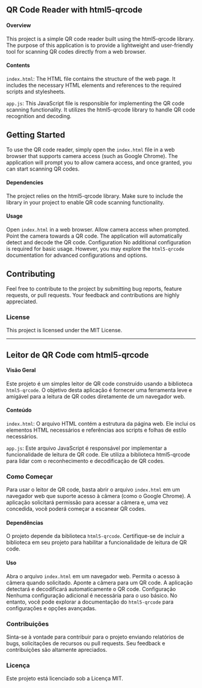 ## QR Code Reader with html5-qrcode
#### Overview


This project is a simple QR code reader built using the html5-qrcode library. The purpose of this application is to provide a lightweight and user-friendly tool for scanning QR codes directly from a web browser.

#### Contents
`index.html`: The HTML file contains the structure of the web page. It includes the necessary HTML elements and references to the required scripts and stylesheets.

``app.js``: This JavaScript file is responsible for implementing the QR code scanning functionality. It utilizes the html5-qrcode library to handle QR code recognition and decoding.

## Getting Started
To use the QR code reader, simply open the ``index.html`` file in a web browser that supports camera access (such as Google Chrome). The application will prompt you to allow camera access, and once granted, you can start scanning QR codes.

#### Dependencies
The project relies on the html5-qrcode library. Make sure to include the library in your project to enable QR code scanning functionality.

#### Usage
Open ``index.html`` in a web browser.
Allow camera access when prompted.
Point the camera towards a QR code.
The application will automatically detect and decode the QR code.
Configuration
No additional configuration is required for basic usage. However, you may explore the ``html5-qrcode`` documentation for advanced configurations and options.

## Contributing
Feel free to contribute to the project by submitting bug reports, feature requests, or pull requests. Your feedback and contributions are highly appreciated.

### License

This project is licensed under the MIT License.

---
## Leitor de QR Code com html5-qrcode

#### Visão Geral
Este projeto é um simples leitor de QR code construído usando a biblioteca ``html5-qrcode``. O objetivo desta aplicação é fornecer uma ferramenta leve e amigável para a leitura de QR codes diretamente de um navegador web.

#### Conteúdo
``index.html``: O arquivo HTML contém a estrutura da página web. Ele inclui os elementos HTML necessários e referências aos scripts e folhas de estilo necessários.

``app.js``: Este arquivo JavaScript é responsável por implementar a funcionalidade de leitura de QR code. Ele utiliza a biblioteca html5-qrcode para lidar com o reconhecimento e decodificação de QR codes.

### Como Começar
Para usar o leitor de QR code, basta abrir o arquivo ``index.html`` em um navegador web que suporte acesso à câmera (como o Google Chrome). A aplicação solicitará permissão para acessar a câmera e, uma vez concedida, você poderá começar a escanear QR codes.

#### Dependências
O projeto depende da biblioteca ``html5-qrcode``. Certifique-se de incluir a biblioteca em seu projeto para habilitar a funcionalidade de leitura de QR code.

#### Uso
Abra o arquivo ``index.html`` em um navegador web.
Permita o acesso à câmera quando solicitado.
Aponte a câmera para um QR code.
A aplicação detectará e decodificará automaticamente o QR code.
Configuração
Nenhuma configuração adicional é necessária para o uso básico. No entanto, você pode explorar a documentação do ``html5-qrcode`` para configurações e opções avançadas.

### Contribuições
Sinta-se à vontade para contribuir para o projeto enviando relatórios de bugs, solicitações de recursos ou pull requests. Seu feedback e contribuições são altamente apreciados.

### Licença
Este projeto está licenciado sob a Licença MIT.